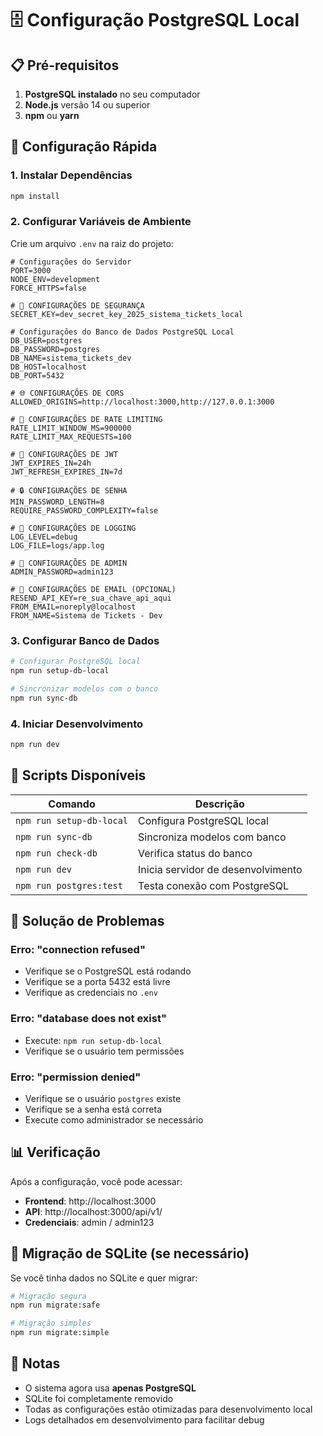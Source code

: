 # 🗄️ Configuração PostgreSQL Local

## 📋 Pré-requisitos

1. **PostgreSQL instalado** no seu computador
2. **Node.js** versão 14 ou superior
3. **npm** ou **yarn**

## 🚀 Configuração Rápida

### 1. Instalar Dependências
```bash
npm install
```

### 2. Configurar Variáveis de Ambiente
Crie um arquivo `.env` na raiz do projeto:

```env
# Configurações do Servidor
PORT=3000
NODE_ENV=development
FORCE_HTTPS=false

# 🔐 CONFIGURAÇÕES DE SEGURANÇA
SECRET_KEY=dev_secret_key_2025_sistema_tickets_local

# Configurações do Banco de Dados PostgreSQL Local
DB_USER=postgres
DB_PASSWORD=postgres
DB_NAME=sistema_tickets_dev
DB_HOST=localhost
DB_PORT=5432

# 🌐 CONFIGURAÇÕES DE CORS
ALLOWED_ORIGINS=http://localhost:3000,http://127.0.0.1:3000

# 🚦 CONFIGURAÇÕES DE RATE LIMITING
RATE_LIMIT_WINDOW_MS=900000
RATE_LIMIT_MAX_REQUESTS=100

# 🔑 CONFIGURAÇÕES DE JWT
JWT_EXPIRES_IN=24h
JWT_REFRESH_EXPIRES_IN=7d

# 🔒 CONFIGURAÇÕES DE SENHA
MIN_PASSWORD_LENGTH=8
REQUIRE_PASSWORD_COMPLEXITY=false

# 📝 CONFIGURAÇÕES DE LOGGING
LOG_LEVEL=debug
LOG_FILE=logs/app.log

# 👤 CONFIGURAÇÕES DE ADMIN
ADMIN_PASSWORD=admin123

# 📧 CONFIGURAÇÕES DE EMAIL (OPCIONAL)
RESEND_API_KEY=re_sua_chave_api_aqui
FROM_EMAIL=noreply@localhost
FROM_NAME=Sistema de Tickets - Dev
```

### 3. Configurar Banco de Dados
```bash
# Configurar PostgreSQL local
npm run setup-db-local

# Sincronizar modelos com o banco
npm run sync-db
```

### 4. Iniciar Desenvolvimento
```bash
npm run dev
```

## 🔧 Scripts Disponíveis

| Comando | Descrição |
|---------|-----------|
| `npm run setup-db-local` | Configura PostgreSQL local |
| `npm run sync-db` | Sincroniza modelos com banco |
| `npm run check-db` | Verifica status do banco |
| `npm run dev` | Inicia servidor de desenvolvimento |
| `npm run postgres:test` | Testa conexão com PostgreSQL |

## 🐛 Solução de Problemas

### Erro: "connection refused"
- Verifique se o PostgreSQL está rodando
- Verifique se a porta 5432 está livre
- Verifique as credenciais no `.env`

### Erro: "database does not exist"
- Execute: `npm run setup-db-local`
- Verifique se o usuário tem permissões

### Erro: "permission denied"
- Verifique se o usuário `postgres` existe
- Verifique se a senha está correta
- Execute como administrador se necessário

## 📊 Verificação

Após a configuração, você pode acessar:

- **Frontend**: http://localhost:3000
- **API**: http://localhost:3000/api/v1/
- **Credenciais**: admin / admin123

## 🔄 Migração de SQLite (se necessário)

Se você tinha dados no SQLite e quer migrar:

```bash
# Migração segura
npm run migrate:safe

# Migração simples
npm run migrate:simple
```

## 📝 Notas

- O sistema agora usa **apenas PostgreSQL**
- SQLite foi completamente removido
- Todas as configurações estão otimizadas para desenvolvimento local
- Logs detalhados em desenvolvimento para facilitar debug

